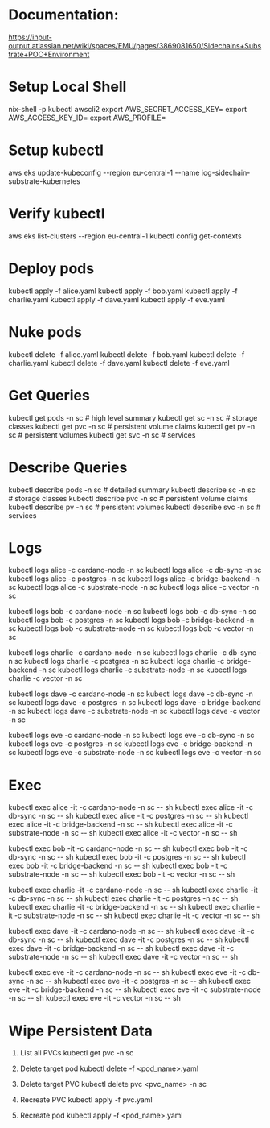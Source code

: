 # Documentation: 

https://input-output.atlassian.net/wiki/spaces/EMU/pages/3869081650/Sidechains+Substrate+POC+Environment


# Setup Local Shell

nix-shell -p kubectl awscli2
export AWS_SECRET_ACCESS_KEY=<key>
export AWS_ACCESS_KEY_ID=<key>
export AWS_PROFILE=<profile>

# Setup kubectl

aws eks update-kubeconfig --region eu-central-1 --name iog-sidechain-substrate-kubernetes

# Verify kubectl 

aws eks list-clusters --region eu-central-1
kubectl config get-contexts

# Deploy pods

kubectl apply -f alice.yaml
kubectl apply -f bob.yaml
kubectl apply -f charlie.yaml
kubectl apply -f dave.yaml
kubectl apply -f eve.yaml

# Nuke pods

kubectl delete -f alice.yaml
kubectl delete -f bob.yaml
kubectl delete -f charlie.yaml
kubectl delete -f dave.yaml
kubectl delete -f eve.yaml

# Get Queries

kubectl get pods -n sc          # high level summary
kubectl get sc -n sc            # storage classes
kubectl get pvc -n sc           # persistent volume claims
kubectl get pv -n sc            # persistent volumes
kubectl get svc -n sc           # services

# Describe Queries

kubectl describe pods -n sc          # detailed summary
kubectl describe sc -n sc            # storage classes
kubectl describe pvc -n sc           # persistent volume claims
kubectl describe pv -n sc            # persistent volumes
kubectl describe svc -n sc           # services

# Logs

kubectl logs alice -c cardano-node -n sc
kubectl logs alice -c db-sync -n sc
kubectl logs alice -c postgres -n sc
kubectl logs alice -c bridge-backend -n sc
kubectl logs alice -c substrate-node -n sc
kubectl logs alice -c vector -n sc

kubectl logs bob -c cardano-node -n sc
kubectl logs bob -c db-sync -n sc
kubectl logs bob -c postgres -n sc
kubectl logs bob -c bridge-backend -n sc
kubectl logs bob -c substrate-node -n sc
kubectl logs bob -c vector -n sc

kubectl logs charlie -c cardano-node -n sc
kubectl logs charlie -c db-sync -n sc
kubectl logs charlie -c postgres -n sc
kubectl logs charlie -c bridge-backend -n sc
kubectl logs charlie -c substrate-node -n sc
kubectl logs charlie -c vector -n sc

kubectl logs dave -c cardano-node -n sc
kubectl logs dave -c db-sync -n sc
kubectl logs dave -c postgres -n sc
kubectl logs dave -c bridge-backend -n sc
kubectl logs dave -c substrate-node -n sc
kubectl logs dave -c vector -n sc

kubectl logs eve -c cardano-node -n sc
kubectl logs eve -c db-sync -n sc
kubectl logs eve -c postgres -n sc
kubectl logs eve -c bridge-backend -n sc
kubectl logs eve -c substrate-node -n sc
kubectl logs eve -c vector -n sc

# Exec 

kubectl exec alice -it -c cardano-node -n sc -- sh
kubectl exec alice -it -c db-sync -n sc -- sh
kubectl exec alice -it -c postgres -n sc -- sh
kubectl exec alice -it -c bridge-backend -n sc -- sh
kubectl exec alice -it -c substrate-node -n sc -- sh
kubectl exec alice -it -c vector -n sc -- sh

kubectl exec bob -it -c cardano-node -n sc -- sh
kubectl exec bob -it -c db-sync -n sc -- sh
kubectl exec bob -it -c postgres -n sc -- sh
kubectl exec bob -it -c bridge-backend -n sc -- sh
kubectl exec bob -it -c substrate-node -n sc -- sh
kubectl exec bob -it -c vector -n sc -- sh

kubectl exec charlie -it -c cardano-node -n sc -- sh
kubectl exec charlie -it -c db-sync -n sc -- sh
kubectl exec charlie -it -c postgres -n sc -- sh
kubectl exec charlie -it -c bridge-backend -n sc -- sh
kubectl exec charlie -it -c substrate-node -n sc -- sh
kubectl exec charlie -it -c vector -n sc -- sh

kubectl exec dave -it -c cardano-node -n sc -- sh
kubectl exec dave -it -c db-sync -n sc -- sh
kubectl exec dave -it -c postgres -n sc -- sh
kubectl exec dave -it -c bridge-backend -n sc -- sh
kubectl exec dave -it -c substrate-node -n sc -- sh
kubectl exec dave -it -c vector -n sc -- sh

kubectl exec eve -it -c cardano-node -n sc -- sh
kubectl exec eve -it -c db-sync -n sc -- sh
kubectl exec eve -it -c postgres -n sc -- sh
kubectl exec eve -it -c bridge-backend -n sc -- sh
kubectl exec eve -it -c substrate-node -n sc -- sh
kubectl exec eve -it -c vector -n sc -- sh

# Wipe Persistent Data

1. List all PVCs
kubectl get pvc -n sc

2. Delete target pod
kubectl delete -f <pod_name>.yaml

3. Delete target PVC
kubectl delete pvc <pvc_name> -n sc

4. Recreate PVC
kubectl apply -f pvc.yaml

5. Recreate pod
kubectl apply -f <pod_name>.yaml